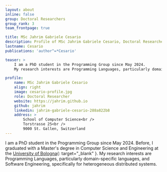 ```yaml
---
layout: about
inline: false
group: Doctoral Researchers
group_rank: 3
team_frontpage: true

title: MSc Jahrim Gabriele Cesario
description: Profile of MSc Jahrim Gabriele Cesario, Doctoral Researcher at the Programming Group.
lastname: Cesario
publications: 'author^=*Cesario'

teaser: >
    I am a PhD student in the Programming Group since May 2024.
    My research interests are Programming Languages, particularly domain-specific languages, and Software Engineering, specifically for heterogeneous distributed systems.

profile:
    name: MSc Jahrim Gabriele Cesario
    align: right
    image: cesario-profile.jpg
    role: Doctoral Researcher
    website: https://jahrim.github.io
    github: jahrim
    linkedin: jahrim-gabriele-cesario-288a822b8
    address: >
        School of Computer Science<br />
        Torstrasse 25<br />
        9000 St. Gallen, Switzerland
---
```


I am a PhD student in the Programming Group since May 2024.
Before, I graduated with a Master's degree in Computer Science and Engineering at the [University of Bologna](https://www.unibo.it/){: target="_blank" }.
My research interests are Programming Languages, particularly domain-specific languages, and Software Engineering, specifically for heterogeneous distributed systems.
